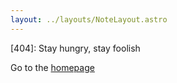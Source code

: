 ```yaml
---
layout: ../layouts/NoteLayout.astro
---
```


[404]: Stay hungry, stay foolish

Go to the [homepage](/)
